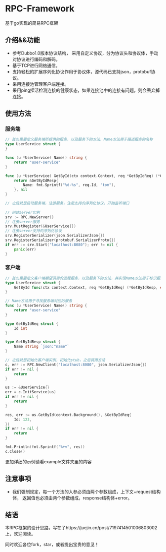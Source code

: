 # RPC-Framework

基于go实现的简易RPC框架

## 介绍&&功能

- 参考Dubbo1.0版本协议结构，
  采用自定义协议，分为协议头和协议体，手动对协议进行编码和解码。
- 基于TCP进行网络通信。
- 支持轻松的扩展序列化协议作用于协议体，源代码已支持json，protobuf协议。
- 采用连接池管理客户端连接。
- 采用ping探活检测连接的健康状态，如果连接池中的连接有问题，则会丢弃掉连接。

## 使用方法

### 服务端
```go
// 首先需要定义服务端所提供的服务，以及服务下的方法，Name方法用于描述服务的名称
type UserService struct {
}

func (u *UserService) Name() string {
	return "user-service"
}

func (u *UserService) GetById(ctx context.Context, req *GetByIdReq) (*GetByIdResp, error) {
	return &GetByIdResp{
		Name: fmt.Sprintf("%d-%s", req.Id, "tom"),
	}, nil
}

// 之后就是启动服务端，注册服务，注册支持的序列化协议，开始监听端口
	
// 创建server实例
srv := RPC.NewServer()
// 注册server服务
srv.MustRegister(&UserService{})
// 注册server支持的序列化协议
srv.RegisterSerializer(json.SerializerJson{})
srv.RegisterSerializer(protobuf.SerializerProto{})
if err := srv.Start("localhost:8080"); err != nil {
	panic(err)
}
```
### 客户端
```go
// 首先需要定义客户端期望调用的远程服务，以及服务下的方法，并实现Name方法用于标识服务名称
type UserService struct {
	GetById func(ctx context.Context, req *GetByIdReq) (*GetByIdResp, error)
}

// Name方法用于寻找服务端对应的服务
func (u *UserService) Name() string {
	return "user-service"
}

type GetByIdReq struct {
	Id int
}

type GetByIdResp struct {
	Name string `json:"name"`
}

// 之后就是初始化客户端实例，初始化stub，之后调用方法
c, err := RPC.NewClient("localhost:8080", json.SerializerJson{})
if err != nil {
    return
}

us := &UserService{}
err = c.InitService(us)
if err != nil {
    return
}

res, err := us.GetById(context.Background(), &GetByIdReq{
    Id: 123,
})
if err != nil {
    return
}

fmt.Println(fmt.Sprintf("%+v", res))
c.Close()
```

更加详细的示例请看example文件夹里的内容

## 注意事项

- 我们强制规定，每一个方法的入参必须由两个参数组成，上下文+request结构体，
返回值也必须由两个参数组成，response结构体+error。
  
## 结语
本RPC框架的设计思路，写在了https://juejin.cn/post/7197414501006803002
上，欢迎阅读。

同时欢迎各位fork，star，或者提出宝贵的意见！
  

  
